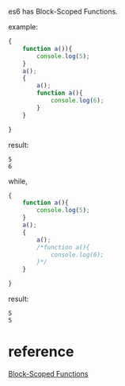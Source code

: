 es6 has Block-Scoped Functions.

example:
```js
{
    function a()){
        console.log(5);
    }
    a();
    {
        a();
        function a(){
            console.log(6);
        }
    }

}

```
result:
```
5
6
```

while,
```js
{
    function a(){
        console.log(5);
    }
    a();
    {
        a();
        /*function a(){
            console.log(6);
        }*/
    }

}
```
result:
```
5
5
```

# reference
[Block-Scoped Functions](http://es6-features.org/#BlockScopedFunctions)
